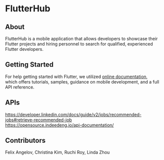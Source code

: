 # FlutterHub

## About 
FlutterHub is a mobile application that allows developers to showcase their Flutter projects and hiring personnel to search for qualified, experienced Flutter developers. 

## Getting Started

For help getting started with Flutter, we utilized [online documentation](https://flutter.dev/docs), which offers tutorials, 
samples, guidance on mobile development, and a full API reference.

## APIs
https://developer.linkedin.com/docs/guide/v2/jobs/recommended-jobs#retrieve-recommended-job </br>
https://opensource.indeedeng.io/api-documentation/

## Contributors

Felix Angelov,
Christina Kim,
Ruchi Roy,
Linda Zhou


